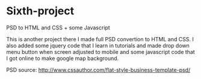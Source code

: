 # Sixth-project
PSD to HTML and CSS + some Javascript

This is another project there I made full PSD convertion to HTML and CSS. I also added some jquery code that I learn in tutorials and made drop down menu button when screen adjusted to mobile and some javascript code that I got online to make google map background.   

PSD source: http://www.cssauthor.com/flat-style-business-template-psd/
